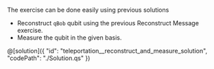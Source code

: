 The exercise can be done easily using previous solutions

- Reconstruct `qBob` qubit using the previous Reconstruct Message exercise.
- Measure the qubit in the given basis. 

@[solution]({
    "id": "teleportation__reconstruct_and_measure_solution",
    "codePath": "./Solution.qs"
})